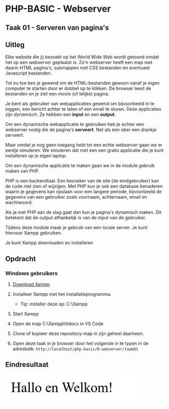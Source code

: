 # PHP-BASIC - Webserver

## Taak 01 - Serveren van pagina's

## Uitleg

Elke website die jij bezoekt op het World Wide Web wordt getoond omdat het op een webserver geplaatst is. Zo'n webserver heeft een map met daarin HTML pagina's, submappen met CSS bestanden en eventueel Javascript bestanden.

Tot nu toe ben je gewend om de HTML-bestanden gewoon vanaf je eigen computer te starten door er dubbel op te klikken. De browser leest de bestanden en je ziet een mooie (of lelijke) pagina.

Je bent als gebruiker van webapplicaties gewend om bijvoorbeeld in te loggen, een bericht achter te laten of een email te sturen. Deze applicaties zijn _dynamisch_. Ze hebben een __input__ en een __output__.

Om een dynamische webapplicatie te gebruiken heb je echter een webserver nodig die de pagina's __serveert__. Net als een ober een drankje serveert.

Maar omdat je nog geen toegang hebt tot een echte webserver gaan we er eentje simuleren. We simuleren dat met een een gratis applicatie die je kunt installeren op je eigen laptop.

Om een dynamische applicatie te maken gaan we in de module gebruik maken van PHP.

PHP is een backendtaal. Een bezoeker van de site (de eindgebruiker) kan de code niet zien of wijzigen. Met PHP kun je ook een database benaderen waarin je gegevens kan opslaan voor een langere periode, bijvoorbeeld de gegevens van een gebruiker zoals voornaam, achternaam, email en wachtwoord.

Als je met PHP aan de slag gaat dan kun je pagina's dynamisch maken. Dit betekent dat de output afhankelijk is van de input van de gebruiker.

Tijdens deze module maak je gebruik van een locale server. Je kunt hiervoor Xampp gebruiken.

Je kunt Xampp downloaden en installeren

## Opdracht

### Windows gebruikers

1. [Download Xampp](https://www.apachefriends.org/download.html)

2. Installeer Xampp met het installatieprogramma.
   - Tip: installer deze op: C:\Xampp
3. Start Xampp
4. Open de map C:\Xampp\htdocs in VS Code
5. Clone of kopieer deze repository-map in zijn geheel daarheen.
6. Open deze taak in je browser door het volgende in te typen in de adresbalk: `http://localhost/php-basic/0-webserver/taak01`

## Eindresultaat

![Eindresultat](images/eindresultaat.png)
